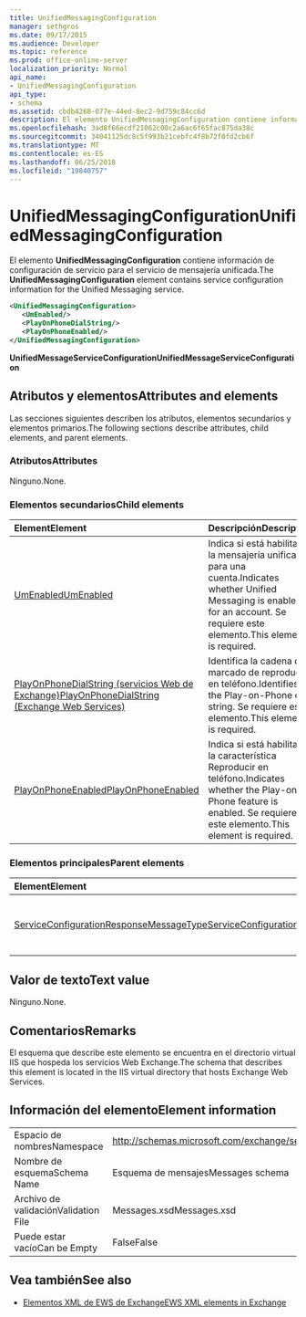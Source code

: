 ```yaml
---
title: UnifiedMessagingConfiguration
manager: sethgros
ms.date: 09/17/2015
ms.audience: Developer
ms.topic: reference
ms.prod: office-online-server
localization_priority: Normal
api_name:
- UnifiedMessagingConfiguration
api_type:
- schema
ms.assetid: cbdb4268-077e-44ed-8ec2-9d759c84cc6d
description: El elemento UnifiedMessagingConfiguration contiene información de configuración de servicio para el servicio de mensajería unificada.
ms.openlocfilehash: 3ad8f66ecdf21062c00c2a6ac6f65fac875da38c
ms.sourcegitcommit: 34041125dc8c5f993b21cebfc4f8b72f0fd2cb6f
ms.translationtype: MT
ms.contentlocale: es-ES
ms.lasthandoff: 06/25/2018
ms.locfileid: "19840757"
---
```

# <a name="unifiedmessagingconfiguration"></a><span data-ttu-id="40def-103">UnifiedMessagingConfiguration</span><span class="sxs-lookup"><span data-stu-id="40def-103">UnifiedMessagingConfiguration</span></span>

<span data-ttu-id="40def-104">El elemento **UnifiedMessagingConfiguration** contiene información de configuración de servicio para el servicio de mensajería unificada.</span><span class="sxs-lookup"><span data-stu-id="40def-104">The **UnifiedMessagingConfiguration** element contains service configuration information for the Unified Messaging service.</span></span> 
  
```XML
<UnifiedMessagingConfiguration>
   <UmEnabled/>
   <PlayOnPhoneDialString/>
   <PlayOnPhoneEnabled/>
</UnifiedMessagingConfiguration>
```

 <span data-ttu-id="40def-105">**UnifiedMessageServiceConfiguration**</span><span class="sxs-lookup"><span data-stu-id="40def-105">**UnifiedMessageServiceConfiguration**</span></span>
## <a name="attributes-and-elements"></a><span data-ttu-id="40def-106">Atributos y elementos</span><span class="sxs-lookup"><span data-stu-id="40def-106">Attributes and elements</span></span>

<span data-ttu-id="40def-107">Las secciones siguientes describen los atributos, elementos secundarios y elementos primarios.</span><span class="sxs-lookup"><span data-stu-id="40def-107">The following sections describe attributes, child elements, and parent elements.</span></span>
  
### <a name="attributes"></a><span data-ttu-id="40def-108">Atributos</span><span class="sxs-lookup"><span data-stu-id="40def-108">Attributes</span></span>

<span data-ttu-id="40def-109">Ninguno.</span><span class="sxs-lookup"><span data-stu-id="40def-109">None.</span></span>
  
### <a name="child-elements"></a><span data-ttu-id="40def-110">Elementos secundarios</span><span class="sxs-lookup"><span data-stu-id="40def-110">Child elements</span></span>

|<span data-ttu-id="40def-111">**Element**</span><span class="sxs-lookup"><span data-stu-id="40def-111">**Element**</span></span>|<span data-ttu-id="40def-112">**Descripción**</span><span class="sxs-lookup"><span data-stu-id="40def-112">**Description**</span></span>|
|:-----|:-----|
|[<span data-ttu-id="40def-113">UmEnabled</span><span class="sxs-lookup"><span data-stu-id="40def-113">UmEnabled</span></span>](umenabled.md) <br/> |<span data-ttu-id="40def-114">Indica si está habilitada la mensajería unificada para una cuenta.</span><span class="sxs-lookup"><span data-stu-id="40def-114">Indicates whether Unified Messaging is enabled for an account.</span></span> <span data-ttu-id="40def-115">Se requiere este elemento.</span><span class="sxs-lookup"><span data-stu-id="40def-115">This element is required.</span></span>  <br/> |
|[<span data-ttu-id="40def-116">PlayOnPhoneDialString (servicios Web de Exchange)</span><span class="sxs-lookup"><span data-stu-id="40def-116">PlayOnPhoneDialString (Exchange Web Services)</span></span>](playonphonedialstring-exchange-web-services.md) <br/> |<span data-ttu-id="40def-117">Identifica la cadena de marcado de reproducir en teléfono.</span><span class="sxs-lookup"><span data-stu-id="40def-117">Identifies the Play-on-Phone dial string.</span></span> <span data-ttu-id="40def-118">Se requiere este elemento.</span><span class="sxs-lookup"><span data-stu-id="40def-118">This element is required.</span></span>  <br/> |
|[<span data-ttu-id="40def-119">PlayOnPhoneEnabled</span><span class="sxs-lookup"><span data-stu-id="40def-119">PlayOnPhoneEnabled</span></span>](playonphoneenabled.md) <br/> |<span data-ttu-id="40def-120">Indica si está habilitada la característica Reproducir en teléfono.</span><span class="sxs-lookup"><span data-stu-id="40def-120">Indicates whether the Play-on-Phone feature is enabled.</span></span> <span data-ttu-id="40def-121">Se requiere este elemento.</span><span class="sxs-lookup"><span data-stu-id="40def-121">This element is required.</span></span>  <br/> |
   
### <a name="parent-elements"></a><span data-ttu-id="40def-122">Elementos principales</span><span class="sxs-lookup"><span data-stu-id="40def-122">Parent elements</span></span>

|<span data-ttu-id="40def-123">**Element**</span><span class="sxs-lookup"><span data-stu-id="40def-123">**Element**</span></span>|<span data-ttu-id="40def-124">**Descripción**</span><span class="sxs-lookup"><span data-stu-id="40def-124">**Description**</span></span>|
|:-----|:-----|
|[<span data-ttu-id="40def-125">ServiceConfigurationResponseMessageType</span><span class="sxs-lookup"><span data-stu-id="40def-125">ServiceConfigurationResponseMessageType</span></span>](serviceconfigurationresponsemessagetype.md) <br/> |<span data-ttu-id="40def-126">Contiene la configuración del servicio.</span><span class="sxs-lookup"><span data-stu-id="40def-126">Contains service configuration settings.</span></span>  <br/> |
   
## <a name="text-value"></a><span data-ttu-id="40def-127">Valor de texto</span><span class="sxs-lookup"><span data-stu-id="40def-127">Text value</span></span>

<span data-ttu-id="40def-128">Ninguno.</span><span class="sxs-lookup"><span data-stu-id="40def-128">None.</span></span>
  
## <a name="remarks"></a><span data-ttu-id="40def-129">Comentarios</span><span class="sxs-lookup"><span data-stu-id="40def-129">Remarks</span></span>

<span data-ttu-id="40def-130">El esquema que describe este elemento se encuentra en el directorio virtual IIS que hospeda los servicios Web Exchange.</span><span class="sxs-lookup"><span data-stu-id="40def-130">The schema that describes this element is located in the IIS virtual directory that hosts Exchange Web Services.</span></span>
  
## <a name="element-information"></a><span data-ttu-id="40def-131">Información del elemento</span><span class="sxs-lookup"><span data-stu-id="40def-131">Element information</span></span>

|||
|:-----|:-----|
|<span data-ttu-id="40def-132">Espacio de nombres</span><span class="sxs-lookup"><span data-stu-id="40def-132">Namespace</span></span>  <br/> |http://schemas.microsoft.com/exchange/services/2006/messages  <br/> |
|<span data-ttu-id="40def-133">Nombre de esquema</span><span class="sxs-lookup"><span data-stu-id="40def-133">Schema Name</span></span>  <br/> |<span data-ttu-id="40def-134">Esquema de mensajes</span><span class="sxs-lookup"><span data-stu-id="40def-134">Messages schema</span></span>  <br/> |
|<span data-ttu-id="40def-135">Archivo de validación</span><span class="sxs-lookup"><span data-stu-id="40def-135">Validation File</span></span>  <br/> |<span data-ttu-id="40def-136">Messages.xsd</span><span class="sxs-lookup"><span data-stu-id="40def-136">Messages.xsd</span></span>  <br/> |
|<span data-ttu-id="40def-137">Puede estar vacío</span><span class="sxs-lookup"><span data-stu-id="40def-137">Can be Empty</span></span>  <br/> |<span data-ttu-id="40def-138">False</span><span class="sxs-lookup"><span data-stu-id="40def-138">False</span></span>  <br/> |
   
## <a name="see-also"></a><span data-ttu-id="40def-139">Vea también</span><span class="sxs-lookup"><span data-stu-id="40def-139">See also</span></span>



- [<span data-ttu-id="40def-140">Elementos XML de EWS de Exchange</span><span class="sxs-lookup"><span data-stu-id="40def-140">EWS XML elements in Exchange</span></span>](ews-xml-elements-in-exchange.md)

